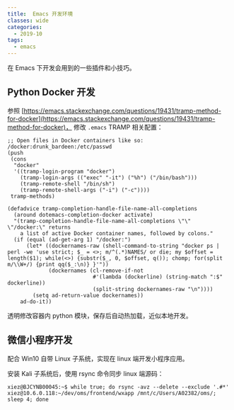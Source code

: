 ```yaml
---
title:  Emacs 开发环境
classes: wide
categories:
  - 2019-10
tags:
  - emacs
---
```


在 Emacs 下开发会用到的一些插件和小技巧。

## Python Docker 开发

参照 [https://emacs.stackexchange.com/questions/19431/tramp-method-for-docker](https://emacs.stackexchange.com/questions/19431/tramp-method-for-docker)， 修改 `.emacs`  TRAMP 相关配置：

```
;; Open files in Docker containers like so: /docker:drunk_bardeen:/etc/passwd
(push
 (cons
  "docker"
  '((tramp-login-program "docker")
    (tramp-login-args (("exec" "-it") ("%h") ("/bin/bash")))
    (tramp-remote-shell "/bin/sh")
    (tramp-remote-shell-args ("-i") ("-c"))))
 tramp-methods)

(defadvice tramp-completion-handle-file-name-all-completions
  (around dotemacs-completion-docker activate)
  "(tramp-completion-handle-file-name-all-completions \"\" \"/docker:\" returns
    a list of active Docker container names, followed by colons."
  (if (equal (ad-get-arg 1) "/docker:")
      (let* ((dockernames-raw (shell-command-to-string "docker ps | perl -we 'use strict; $_ = <>; m/^(.*)NAMES/ or die; my $offset = length($1); while(<>) {substr($_, 0, $offset, q()); chomp; for(split m/\\W+/) {print qq($_:\n)} }'"))
             (dockernames (cl-remove-if-not
                           #'(lambda (dockerline) (string-match ":$" dockerline))
                           (split-string dockernames-raw "\n"))))
        (setq ad-return-value dockernames))
    ad-do-it))
```

透明修改容器内 python 模块，保存后自动热加载，近似本地开发。


## 微信小程序开发

配合 Win10 自带 Linux 子系统，实现在 linux 端开发小程序应用。

安装 Kali 子系统后，使用 rsync 命令同步 linux 端源码：

```
xiez@BJCYNB00045:~$ while true; do rsync -avz --delete --exclude '.#*' xiez@10.6.0.118:~/dev/oms/frontend/wxapp /mnt/c/Users/A02382/oms/; sleep 4; done
```
